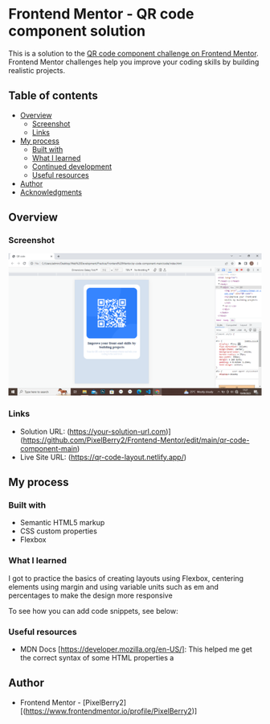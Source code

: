 # Frontend Mentor - QR code component solution

This is a solution to the [QR code component challenge on Frontend Mentor](https://www.frontendmentor.io/challenges/qr-code-component-iux_sIO_H). Frontend Mentor challenges help you improve your coding skills by building realistic projects. 

## Table of contents

- [Overview](#overview)
  - [Screenshot](#screenshot)
  - [Links](#links)
- [My process](#my-process)
  - [Built with](#built-with)
  - [What I learned](#what-i-learned)
  - [Continued development](#continued-development)
  - [Useful resources](#useful-resources)
- [Author](#author)
- [Acknowledgments](#acknowledgments)

## Overview

### Screenshot

![](image.png)

### Links

- Solution URL: (https://your-solution-url.com)](https://github.com/PixelBerry2/Frontend-Mentor/edit/main/qr-code-component-main)
- Live Site URL: (https://qr-code-layout.netlify.app/)

## My process

### Built with

- Semantic HTML5 markup
- CSS custom properties
- Flexbox

### What I learned

I got to practice the basics of creating layouts using Flexbox, centering elements using margin and using variable units such as em and percentages to make the design more responsive


To see how you can add code snippets, see below:

### Useful resources

- MDN Docs [https://developer.mozilla.org/en-US/]: This helped me get the correct syntax of some HTML properties a

## Author

- Frontend Mentor - [PixelBerry2][(https://www.frontendmentor.io/profile/PixelBerry2)]

